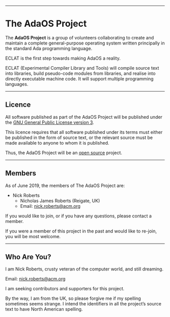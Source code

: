 -----------------------------------------------------------------------------------------------
# __The AdaOS Project__

The __AdaOS Project__ is a group of volunteers collaborating to create and maintain a complete 
general-purpose operating system written principally in the standard Ada programming 
language.

ECLAT is the first step towards making AdaOS a reality. 

ECLAT (Experimental Compiler Library and Tools) will compile source text into libraries, build 
pseudo-code modules from libraries, and realise into directly executable machine code. It will 
support multiple programming languages. 

-----------------------------------------------------------------------------------------------
## Licence

All software published as part of the AdaOS Project will be published under the [GNU General 
Public License version 3](http://www.gnu.org/licenses/). 

This licence requires that all software published under its terms must either be published in 
the form of source text, or the relevant source must be made available to anyone to whom it is 
published.

Thus, the AdaOS Project will be an [open source](https://opensource.org/) project.

-----------------------------------------------------------------------------------------------
## Members

As of June 2019, the members of The AdaOS Project are:

 - Nick Roberts 
    - Nicholas James Roberts (Reigate, UK)
    - Email: [nick.roberts@acm.org](mailto:nick.roberts@acm.org)

If you would like to join, or if you have any questions, please contact a member.

If you were a member of this project in the past and would like to re-join, you will be 
most welcome.

-----------------------------------------------------------------------------------------------
## Who Are You?

I am Nick Roberts, crusty veteran of the computer world, and still dreaming.

Email: [nick.roberts@acm.org](mailto:nick.roberts@acm.org)

I am seeking contributors and supporters for this project.

By the way, I am from the UK, so please forgive me if my spelling sometimes seems strange. I intend the identifiers in all the project’s source text to have North American spelling. 

